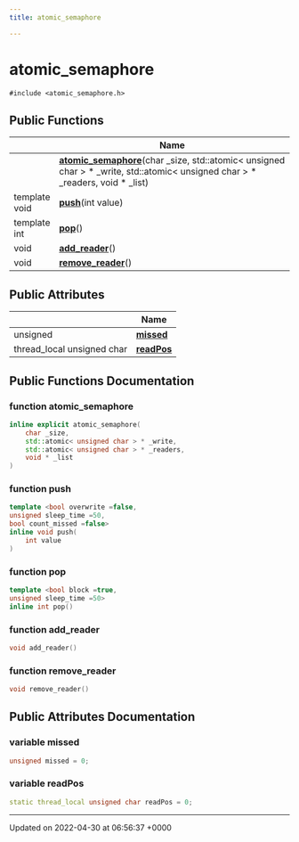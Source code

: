 ```yaml
---
title: atomic_semaphore

---
```


# atomic_semaphore






`#include <atomic_semaphore.h>`

## Public Functions

|                | Name           |
| -------------- | -------------- |
| | **[atomic_semaphore](Classes/classatomic__semaphore.md#function-atomic-semaphore)**(char _size, std::atomic< unsigned char > * _write, std::atomic< unsigned char > * _readers, void * _list) |
| template <bool overwrite =false,unsigned sleep_time =50,bool count_missed =false\> <br>void | **[push](Classes/classatomic__semaphore.md#function-push)**(int value) |
| template <bool block =true,unsigned sleep_time =50\> <br>int | **[pop](Classes/classatomic__semaphore.md#function-pop)**() |
| void | **[add_reader](Classes/classatomic__semaphore.md#function-add-reader)**() |
| void | **[remove_reader](Classes/classatomic__semaphore.md#function-remove-reader)**() |

## Public Attributes

|                | Name           |
| -------------- | -------------- |
| unsigned | **[missed](Classes/classatomic__semaphore.md#variable-missed)**  |
| thread_local unsigned char | **[readPos](Classes/classatomic__semaphore.md#variable-readpos)**  |

## Public Functions Documentation

### function atomic_semaphore

```cpp
inline explicit atomic_semaphore(
    char _size,
    std::atomic< unsigned char > * _write,
    std::atomic< unsigned char > * _readers,
    void * _list
)
```


### function push

```cpp
template <bool overwrite =false,
unsigned sleep_time =50,
bool count_missed =false>
inline void push(
    int value
)
```


### function pop

```cpp
template <bool block =true,
unsigned sleep_time =50>
inline int pop()
```


### function add_reader

```cpp
void add_reader()
```


### function remove_reader

```cpp
void remove_reader()
```


## Public Attributes Documentation

### variable missed

```cpp
unsigned missed = 0;
```


### variable readPos

```cpp
static thread_local unsigned char readPos = 0;
```


-------------------------------

Updated on 2022-04-30 at 06:56:37 +0000